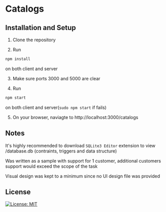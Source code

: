 # Catalogs
  
## Installation and Setup

1. Clone the repository

2. Run 
```bash
npm install
``` 
on both client and server

3. Make sure ports 3000 and 5000 are clear

4. Run 
```bash
npm start
```  
on both client and server(`sudo npm start` if fails)

5. On your browser, naviagte to http://localhost:3000/catalogs

## Notes

It's highly recommended to download `SQLite3 Editor` extension to view /database.db (contraints, triggers and data structure)

Was written as a sample with support for 1 customer, additional customers support would exceed the scope of the task

Visual design was kept to a minimum since no UI design file was provided


## License
[![License: MIT](https://img.shields.io/badge/License-MIT-yellow.svg)](/LICENSE.txt)